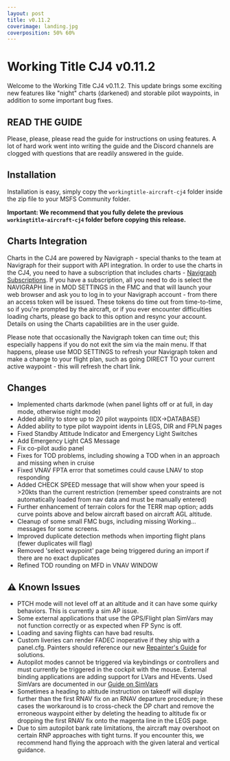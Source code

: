 ```yaml
---
layout: post
title: v0.11.2
coverimage: landing.jpg
coverposition: 50% 60%
---
```


# Working Title CJ4 v0.11.2
Welcome to the Working Title CJ4 v0.11.2. This update brings some exciting new features like "night" charts (darkened) and storable pilot waypoints, in addition to some important bug fixes.

## READ THE GUIDE
Please, please, please read the guide for instructions on using features. A lot of hard work went into writing the guide and the Discord channels are clogged with questions that are readily answered in the guide.

## Installation
Installation is easy, simply copy the `workingtitle-aircraft-cj4` folder inside the zip file to your MSFS Community folder. 

**Important: We recommend that you fully delete the previous `workingtitle-aircraft-cj4` folder before copying this release.**

## Charts Integration
Charts in the CJ4 are powered by Navigraph - special thanks to the team at Navigraph for their support with API integration. In order to use the charts in the CJ4, you need to have a subscription that includes charts - [Navigraph Subscriptions](https://navigraph.com/products/subscriptions). If you have a subscription, all you need to do is select the NAVIGRAPH line in MOD SETTINGS in the FMC and that will launch your web browser and ask you to log in to your Navigraph account - from there an access token will be issued. These tokens do time out from time-to-time, so if you're prompted by the aircraft, or if you ever encounter difficulties loading charts, please go back to this option and resync your account. Details on using the Charts capabilities are in the user guide.

Please note that occasionally the Navigraph token can time out; this especially happens if you do not exit the sim via the main menu. If that happens, please use MOD SETTINGS to refresh your Navigraph token and make a change to your flight plan, such as going DIRECT TO your current active waypoint - this will refresh the chart link.

## Changes
- Implemented charts darkmode (when panel lights off or at full, in day mode, otherwise night mode)
- Added ability to store up to 20 pilot waypoints (IDX->DATABASE)
- Added ability to type pilot waypoint idents in LEGS, DIR and FPLN pages
- Fixed Standby Attitude Indicator and Emergency Light Switches
- Add Emergency Light CAS Message
- Fix co-pilot audio panel
- Fixes for TOD problems, including showing a TOD when in an approach and missing when in cruise
- Fixed VNAV FPTA error that sometimes could cause LNAV to stop responding
- Added CHECK SPEED message that will show when your speed is >20kts than the current restriction (remember speed constraints are not automatically loaded from nav data and must be manually entered)
- Further enhancement of terrain colors for the TERR map option; adds curve points above and below aircraft based on aircraft AGL altitude.
- Cleanup of some small FMC bugs, including missing Working... messages for some screens.
- Improved duplicate detection methods when importing flight plans (fewer duplicates will flag)
- Removed 'select waypoint' page being triggered during an import if there are no exact duplicates
- Refined TOD rounding on MFD in VNAV WINDOW

## ⚠️ Known Issues
* PTCH mode will not level off at an altitude and it can have some quirky behaviors.  This is currently a sim AP issue.
* Some external applications that use the GPS/Flight plan SimVars may not function correctly or as expected when FP Sync is off.
* Loading and saving flights can have bad results.
* Custom liveries can render FADEC inoperative if they ship with a panel.cfg. Painters should reference our new [Repainter's Guide](/cj4/guide/repainter) for solutions.
* Autopilot modes cannot be triggered via keybindings or controllers and must currently be triggered in the cockpit with the mouse. External binding applications are adding support for LVars and HEvents. Used SimVars are documented in our [Guide on SimVars](/cj4/guides/simvars)
* Sometimes a heading to altitude instruction on takeoff will display further than the first RNAV fix on an RNAV departure procedure; in these cases the workaround is to cross-check the DP chart and remove the erroneous waypoint either by deleting the heading to altitude fix or dropping the first RNAV fix onto the magenta line in the LEGS page.
* Due to sim autopilot bank rate limitations, the aircraft may overshoot on certain RNP approaches with tight turns. If you encounter this, we recommend hand flying the approach with the given lateral and vertical guidance.